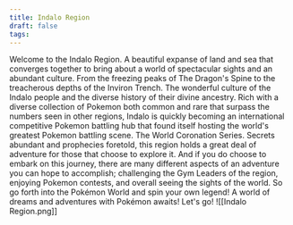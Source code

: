 ```yaml
---
title: Indalo Region
draft: false
tags:
---
```

Welcome to the Indalo Region. A beautiful expanse of land and sea that converges together to bring about a world of spectacular sights and an abundant culture. From the freezing peaks of The Dragon's Spine to the treacherous depths of the Inviron Trench. The wonderful culture of the Indalo people and the diverse history of their divine ancestry. Rich with a diverse collection of Pokemon both common and rare that surpass the numbers seen in other regions, Indalo is quickly becoming an international competitive Pokemon battling hub that found itself hosting the world's greatest Pokemon battling scene. The World Coronation Series. Secrets abundant and prophecies foretold, this region holds a great deal of adventure for those that choose to explore it. And if you do choose to embark on this journey, there are many different aspects of an adventure you can hope to accomplish; challenging the Gym Leaders of the region, enjoying Pokemon contests, and overall seeing the sights of the world. So go forth into the Pokémon World and spin your own legend! A world of dreams and adventures with Pokémon awaits! Let's go!
![[Indalo Region.png]]